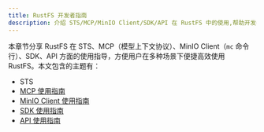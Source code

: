 ```yaml
---
title: RustFS 开发者指南
description: 介绍 STS/MCP/MinIO Client/SDK/API 在 RustFS 中的使用,帮助开发者更高效地使用 RustFS.
---
```


本章节分享 RustFS 在 STS、MCP（模型上下文协议）、MinIO Client（`mc` 命令行）、SDK、API 方面的使用指导，方便用户在多种场景下便捷高效使用 RustFS。本文包含的主题有：

- STS
- [MCP 使用指南](./mcp.md)
- [MinIO Client 使用指南](./mc.md)
- [SDK 使用指南](./sdk/index.md)
- [API 使用指南](./api)